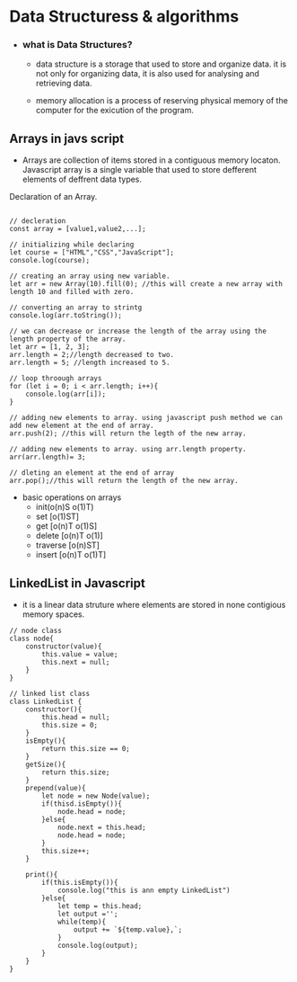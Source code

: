 # Data Structuress & algorithms
- ### what is Data Structures?
    - data structure is a storage that used to store and organize data. it is not only for organizing data, it is also used for analysing and retrieving data.
    
    - memory allocation is a process of reserving physical memory of the computer for the exicution of the program.

## Arrays in javs script
- Arrays are collection of items stored in a contiguous memory locaton.  Javascript  array is a single variable that used to store defferent elements of deffrent data types.

Declaration of an Array.
````JS

// decleration 
const array = [value1,value2,...];

// initializing while declaring
let course = ["HTML","CSS","JavaScript"];
console.log(course);

// creating an array using new variable.
let arr = new Array(10).fill(0); //this will create a new array with length 10 and filled with zero.

// converting an array to strintg
console.log(arr.toString());

// we can decrease or increase the length of the array using the length property of the array.
let arr = [1, 2, 3];
arr.length = 2;//length decreased to two.
arr.length = 5; //length increased to 5.

// loop throough arrays
for (let i = 0; i < arr.length; i++){
    console.log(arr[i]);
}

// adding new elements to array. using javascript push method we can add new element at the end of array.
arr.push(2); //this will return the legth of the new array.

// adding new elements to array. using arr.length property.
arr(arr.length)= 3;

// dleting an element at the end of array
arr.pop();//this will return the length of the new array.

````
- basic operations on arrays 
    - init(o(n)S o(1)T)
    - set [o(1)ST]
    - get [o(n)T o(1)S]
    - delete [o(n)T o(1)]
    - traverse [o(n)ST]
    - insert [o(n)T o(1)T]


## LinkedList in Javascript

- it is a linear data struture where elements are stored in none contigious memory spaces.

````JS
// node class
class node{
    constructor(value){
        this.value = value;
        this.next = null;
    }
}

// linked list class
class LinkedList {
    constructor(){
        this.head = null;
        this.size = 0;
    }
    isEmpty(){
        return this.size == 0;
    }
    getSize(){
        return this.size;
    }
    prepend(value){
        let node = new Node(value);
        if(thisd.isEmpty()){
            node.head = node;
        }else{
            node.next = this.head;
            node.head = node;
        }
        this.size++;
    }

    print(){
        if(this.isEmpty()){
            console.log("this is ann empty LinkedList")
        }else{
            let temp = this.head;
            let output ='';
            while(temp){
                output += `${temp.value},`;
            }
            console.log(output);
        }
    }
}
````
